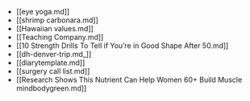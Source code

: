 - [[eye yoga.md]]
- [[shrimp carbonara.md]]
- [[Hawaiian values.md]]
- [[Teaching Company.md]]
- [[10 Strength Drills To Tell if You’re in Good Shape After 50.md]]
- [[dh-denver-trip.md_]]
- [[diarytemplate.md]]
- [[surgery call list.md]]
- [[Research Shows This Nutrient Can Help Women 60+ Build Muscle  mindbodygreen.md]]